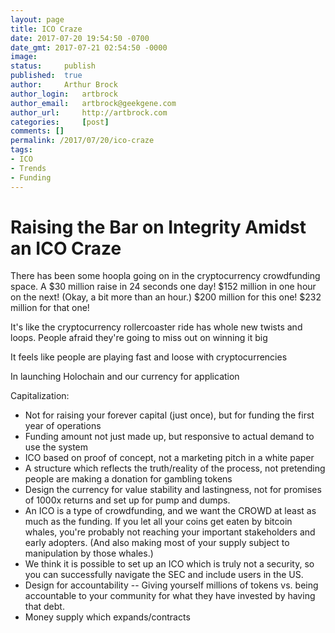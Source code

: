 ```yaml
---
layout: page
title: ICO Craze
date: 2017-07-20 19:54:50 -0700
date_gmt: 2017-07-21 02:54:50 -0000
image: 		
status: 	publish
published: 	true
author: 	Arthur Brock
author_login: 	artbrock
author_email: 	artbrock@geekgene.com
author_url: 	http://artbrock.com
categories: 	[post]
comments: []
permalink: /2017/07/20/ico-craze
tags:
- ICO
- Trends
- Funding
---
```


# Raising the Bar on Integrity Amidst an ICO Craze

There has been some hoopla going on in the cryptocurrency crowdfunding space. A \$30 million raise in 24 seconds one day! \$152 million in one hour on the next! (Okay, a bit more than an hour.) \$200 million for this one! \$232 million for that one!

It's like the cryptocurrency rollercoaster ride has whole new twists and loops. People afraid they're going to miss out on winning it big

It feels like people are playing fast and loose with cryptocurrencies

In launching Holochain and our currency for application


Capitalization:
 - Not for raising your forever capital (just once), but for funding the first year of operations
 - Funding amount not just made up, but responsive to actual demand to use the system
 - ICO based on proof of concept, not a marketing pitch in a white paper
 - A structure which reflects the truth/reality of the process, not pretending people are making a donation for gambling tokens
 - Design the currency for value stability and lastingness, not for promises of 1000x returns and set up for pump and dumps.
 - An ICO is a type of crowdfunding, and we want the CROWD at least as much as the funding. If you let all your coins get eaten by bitcoin whales, you're probably not reaching your important stakeholders and early adopters. (And also making most of your supply subject to manipulation by those whales.)
 - We think it is possible to set up an ICO which is truly not a security, so you can successfully navigate the SEC and include users in the US.
 - Design for accountability -- Giving yourself millions of tokens vs. being accountable to your community for what they have invested by having that debt.
 - Money supply which expands/contracts
